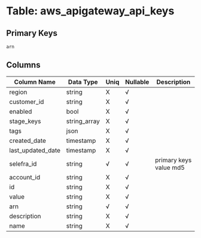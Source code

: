 # Table: aws_apigateway_api_keys

## Primary Keys 

```
arn
```


## Columns 

|  Column Name   |  Data Type  | Uniq | Nullable | Description | 
|  ----  | ----  | ----  | ----  | ---- | 
| region | string | X | √ |  | 
| customer_id | string | X | √ |  | 
| enabled | bool | X | √ |  | 
| stage_keys | string_array | X | √ |  | 
| tags | json | X | √ |  | 
| created_date | timestamp | X | √ |  | 
| last_updated_date | timestamp | X | √ |  | 
| selefra_id | string | √ | √ | primary keys value md5 | 
| account_id | string | X | √ |  | 
| id | string | X | √ |  | 
| value | string | X | √ |  | 
| arn | string | √ | √ |  | 
| description | string | X | √ |  | 
| name | string | X | √ |  | 


